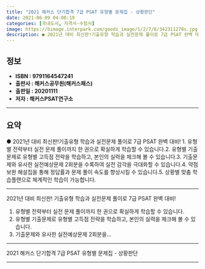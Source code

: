```yaml
---
title: "2021 해커스 단기합격 7급 PSAT 유형별 문제집 - 상황판단"
date: 2021-06-09 04:08:19
categories: [국내도서, 자격서-수험서]
image: https://bimage.interpark.com/goods_image/1/2/7/8/342311278s.jpg
description: ● 2021년 대비 최신판!기출유형 학습과 실전문제 풀이로 7급 PSAT 완벽 대비! 1. 유형별 전략부터 실전 문제 풀이까지 한 권으로 확실하게 학습할 수 있습니다.2. 유형별 기출문제로 유형별 고득점 전략을 학습하고, 본인의 실력을 체크해 볼 수 있습니다.3. 기출문제와 유사한 실
---
```


## **정보**

- **ISBN : 9791164547241**
- **출판사 : 해커스공무원(해커스패스)**
- **출판일 : 20201111**
- **저자 : 해커스PSAT연구소**

------



## **요약**

●  2021년 대비 최신판!기출유형 학습과 실전문제 풀이로 7급 PSAT 완벽 대비! 1. 유형별 전략부터 실전 문제 풀이까지 한 권으로 확실하게 학습할 수 있습니다.2. 유형별 기출문제로 유형별 고득점 전략을 학습하고, 본인의 실력을 체크해 볼 수 있습니다.3. 기출문제와 유사한 실전예상문제 2회분을 수록하여 실전 감각을 극대화할 수 있습니다.4. 약점 보완 해설집을 통해 정답률과 문제 풀이 속도를 향상시킬 수 있습니다.5. 상황별 맞춤 학습플랜으로 체계적인 학습이 가능합니다.

------

2021년 대비 최신판!
기출유형 학습과 실전문제 풀이로 7급 PSAT 완벽 대비!
 
1. 유형별 전략부터 실전 문제 풀이까지 한 권으로 확실하게 학습할 수 있습니다.
2. 유형별 기출문제로 유형별 고득점 전략을 학습하고, 본인의 실력을 체크해 볼 수 있습니다.
3. 기출문제와 유사한 실전예상문제 2회분을... 

------


2021 해커스 단기합격 7급 PSAT 유형별 문제집 - 상황판단 

------


